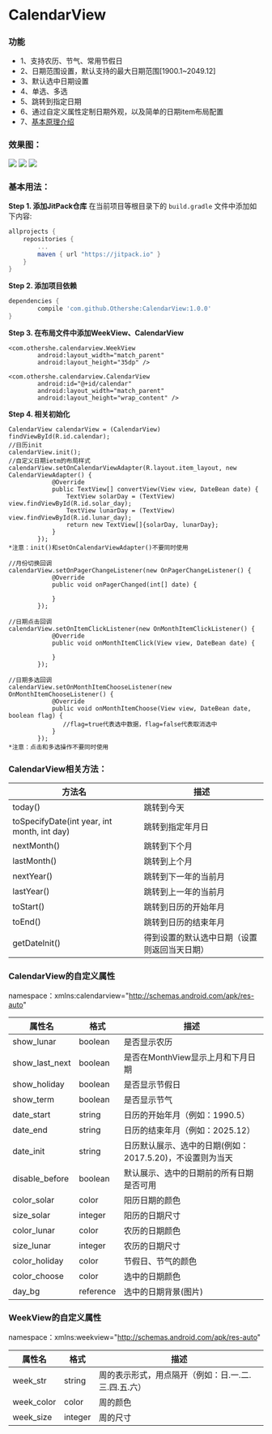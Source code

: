 # CalendarView

### 功能
* 1、支持农历、节气、常用节假日
* 2、日期范围设置，默认支持的最大日期范围[1900.1~2049.12]
* 3、默认选中日期设置
* 4、单选、多选
* 5、跳转到指定日期
* 6、通过自定义属性定制日期外观，以及简单的日期item布局配置
* 7、[基本原理介绍](http://www.jianshu.com/p/304c8e70d0bd)

### 效果图：

![](https://github.com/Othershe/CalendarView/blob/master/screenshot/1.gif)
![](https://github.com/Othershe/CalendarView/blob/master/screenshot/3.gif) 
![](https://github.com/Othershe/CalendarView/blob/master/screenshot/2.gif)

### 基本用法：
**Step 1. 添加JitPack仓库**
在当前项目等根目录下的 `build.gradle` 文件中添加如下内容:
``` gradle
allprojects {
    repositories {
        ...
        maven { url "https://jitpack.io" }
    }
}
```
**Step 2. 添加项目依赖**
``` gradle
dependencies {
        compile 'com.github.Othershe:CalendarView:1.0.0'
}
```
**Step 3. 在布局文件中添加WeekView、CalendarView**
```
<com.othershe.calendarview.WeekView
        android:layout_width="match_parent"
        android:layout_height="35dp" />
        
<com.othershe.calendarview.CalendarView
        android:id="@+id/calendar"
        android:layout_width="match_parent"
        android:layout_height="wrap_content" />
```
**Step 4. 相关初始化**
```
CalendarView calendarView = (CalendarView) findViewById(R.id.calendar);
//日历init
calendarView.init();
//自定义日期ietm的布局样式
calendarView.setOnCalendarViewAdapter(R.layout.item_layout, new CalendarViewAdapter() {
            @Override
            public TextView[] convertView(View view, DateBean date) {
                TextView solarDay = (TextView) view.findViewById(R.id.solar_day);
                TextView lunarDay = (TextView) view.findViewById(R.id.lunar_day);
                return new TextView[]{solarDay, lunarDay};
            }
        });
*注意：init()和setOnCalendarViewAdapter()不要同时使用

//月份切换回调
calendarView.setOnPagerChangeListener(new OnPagerChangeListener() {
            @Override
            public void onPagerChanged(int[] date) {
                
            }
        });
        
//日期点击回调
calendarView.setOnItemClickListener(new OnMonthItemClickListener() {
            @Override
            public void onMonthItemClick(View view, DateBean date) {
                
            }
        });
        
//日期多选回调
calendarView.setOnMonthItemChooseListener(new OnMonthItemChooseListener() {
            @Override
            public void onMonthItemChoose(View view, DateBean date, boolean flag) {
               //flag=true代表选中数据，flag=false代表取消选中
            }
        });
*注意：点击和多选操作不要同时使用

```
### CalendarView相关方法：
|方法名|描述
|---|---|
|today()| 跳转到今天
|toSpecifyDate(int year, int month, int day)|跳转到指定年月日
|nextMonth()|跳转到下个月
|lastMonth()|跳转到上个月
|nextYear()|跳转到下一年的当前月
|lastYear()|跳转到上一年的当前月
|toStart()|跳转到日历的开始年月
|toEnd()|跳转到日历的结束年月
|getDateInit()|得到设置的默认选中日期（设置则返回当天日期）

### CalendarView的自定义属性
namespace：xmlns:calendarview="http://schemas.android.com/apk/res-auto"

|属性名|格式|描述
|---|---|---|
|show_lunar|boolean|是否显示农历
|show_last_next|boolean|是否在MonthView显示上月和下月日期
|show_holiday|boolean|是否显示节假日
|show_term|boolean|是否显示节气
|date_start|string|日历的开始年月（例如：1990.5）
|date_end|string|日历的结束年月（例如：2025.12）
|date_init|string|日历默认展示、选中的日期(例如：2017.5.20)，不设置则为当天
|disable_before|boolean|默认展示、选中的日期前的所有日期是否可用
|color_solar|color|阳历日期的颜色
|size_solar|integer|阳历的日期尺寸
|color_lunar|color|农历的日期颜色
|size_lunar|integer|农历的日期尺寸
|color_holiday|color|节假日、节气的颜色
|color_choose|color|选中的日期颜色
|day_bg|reference|选中的日期背景(图片)

### WeekView的自定义属性
namespace：xmlns:weekview="http://schemas.android.com/apk/res-auto"

|属性名|格式|描述
|---|---|---|
|week_str|string|周的表示形式，用点隔开（例如：日.一.二.三.四.五.六）
|week_color|color|周的颜色
|week_size|integer|周的尺寸
